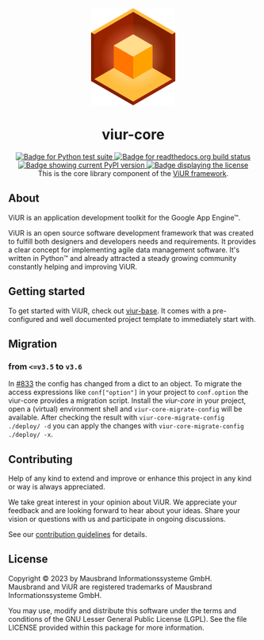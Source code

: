 <div align="center">
    <img src="https://github.com/viur-framework/viur-artwork/raw/main/icons/icon-core.svg" height="196" alt="A hexagonal logo of the viur-core" title="viur-core">
    <h1>viur-core</h1>
    <a href="https://github.com/viur-framework/viur-core/actions/workflows/python-test.yaml">
        <img src="https://github.com/viur-framework/viur-core/actions/workflows/python-test.yaml/badge.svg" alt="Badge for Python test suite" title="Python test suite">
    </a>
    <a href="https://core.docs.viur.dev/en/main/">
        <img src="https://readthedocs.org/projects/viur-core/badge/?version=main" alt="Badge for readthedocs.org build status" title="readthedocs.org/viur-core">
    </a>
    <a href="https://pypi.org/project/viur-core/">
        <img alt="Badge showing current PyPI version" title="PyPI" src="https://img.shields.io/pypi/v/viur-core">
    </a>
    <a href="https://opensource.org/licenses/LGPL-3.0">
        <img src="https://img.shields.io/pypi/l/viur-core" alt="Badge displaying the license" title="License badge">
    </a>
    <br>
    This is the core library component of the <a href="https://www.viur.dev">ViUR framework</a>.
</div>

## About

ViUR is an application development toolkit for the Google App Engine™.

ViUR is an open source software development framework that was created to fulfill both designers and developers needs and requirements. It provides a clear concept for implementing agile data management software. It's written in Python™ and already attracted a steady growing community constantly helping and improving ViUR.

## Getting started

To get started with ViUR, check out [viur-base](https://github.com/viur-framework/viur-base). It comes with a pre-configured and well documented project template to immediately start with.

## Migration

### from `<=v3.5` to `v3.6`
In [#833](https://github.com/viur-framework/viur-core/pull/833) the config has
changed from a dict to an object.
To migrate the access expressions like `conf["option"]` in your project
to `conf.option` the viur-core provides a migration script.
Install the _viur-core_ in your project, open a (virtual) environment shell
and `viur-core-migrate-config` will be available.
After checking the result with `viur-core-migrate-config ./deploy/ -d`
you can apply the changes with `viur-core-migrate-config ./deploy/ -x`.

## Contributing

Help of any kind to extend and improve or enhance this project in any kind or way is always appreciated.

We take great interest in your opinion about ViUR. We appreciate your feedback and are looking forward to hear about your ideas. Share your vision or questions with us and participate in ongoing discussions.

See our [contribution guidelines](CONTRIBUTING.md) for details.

## License

Copyright © 2023 by Mausbrand Informationssysteme GmbH.<br>
Mausbrand and ViUR are registered trademarks of Mausbrand Informationssysteme GmbH.

You may use, modify and distribute this software under the terms and conditions of the GNU Lesser General Public License (LGPL). See the file LICENSE provided within this package for more information.
